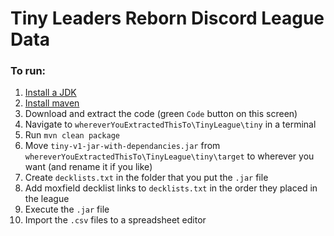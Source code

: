 # Tiny Leaders Reborn Discord League Data #

### To run: ###
1. [Install a JDK](https://docs.oracle.com/en/java/javase/20/install/overview-jdk-installation.html)
2. [Install maven](https://maven.apache.org/install.html)
3. Download and extract the code (green `Code` button on this screen)
4. Navigate to `whereverYouExtractedThisTo\TinyLeague\tiny` in a terminal
5. Run `mvn clean package`
6. Move `tiny-v1-jar-with-dependancies.jar` from `whereverYouExtractedThisTo\TinyLeague\tiny\target` to wherever you want (and rename it if you like)
7. Create `decklists.txt` in the folder that you put the `.jar` file
8. Add moxfield decklist links to `decklists.txt` in the order they placed in the league
9. Execute the `.jar` file
10. Import the `.csv` files to a spreadsheet editor